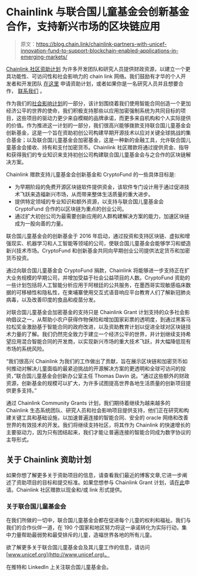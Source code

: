 # Chainlink 与联合国儿童基金会创新基金合作，支持新兴市场的区块链应用

> 原文：<https://blog.chain.link/chainlink-partners-with-unicef-innovation-fund-to-support-blockchain-enabled-applications-in-emerging-markets/>

[Chainlink 社区资助计划](https://blog.chain.link/introducing-the-chainlink-community-grant-program/) 为许多开发团队和研究人员提供财政资源，以建立一个更具功能性、可访问性和社会影响力的 chain link 网络。我们鼓励有才华的个人开发者和开发团队 [在这里](https://chainlinkgrants.typeform.com/to/efEbsq) 申请资助计划，或者如果你是一名研究人员并且想要合作， [联系我们](/cdn-cgi/l/email-protection#a9dbccdaccc8dbcac1e9cac1c8c0c7c5c0c7c2c5c8cbda87cac6c4) 。



作为我们的[社会影响计划](https://blog.chain.link/chainlink-expands-grant-program-to-support-social-impact-projects/)的一部分，该计划围绕着我们使用智能合同创造一个更加经济公平的世界的使命，我们积极支持那些以应用加密强制系统为共同目标的项目，这些项目的驱动力更少来自模糊的品牌承诺，而更多来自机构和个人实际提供的价值。作为推进这一计划的一部分，我们很高兴能够拨款支持联合国儿童基金会创新基金，这是一个旨在资助初创公司构建早期开源技术以应对关键全球挑战的集合基金；以及联合国儿童基金会加密基金，这是一种新的金融工具，允许联合国儿童基金会接收、持有和支付加密货币。Chainlink 社区赠款将通过提供资金、指导和获得我们的专业知识来支持初创公司构建联合国儿童基金会与之合作的区块链解决方案。

Chainlink 赠款支持儿童基金会创新基金和 CryptoFund 的一些具体目标是:

*   为早期阶段的免费开源区块链软件提供资金，该软件专门设计用于通过促进技术飞跃来造福新兴市场，从而带来整体生活质量的重大进步。
*   提供特定领域的专业知识和额外资源，以支持与联合国儿童基金会 CryptoFund 合作的以区块链为重点的创业公司。
*   通过扩大初创公司为最需要创新应用的人群构建解决方案的能力，加速区块链成为一股向善的力量。

联合国儿童基金会的创新基金于 2016 年启动，通过投资和支持区块链、虚拟和增强现实、机器学习和人工智能等领域的公司，使联合国儿童基金会能够学习和塑造新兴技术市场。CryptoFund 和创新基金共同向早期创业公司提供法定货币和加密货币投资。

通过向联合国儿童基金会 CryptoFund 捐款，Chainlink 将能够进一步支持正在扩大业务规模的早期公司，并增加受益于社会公益项目的人数。CryptoFund 资助的一些计划包括将人工智能分析应用于阿根廷的公共服务，在墨西哥实现敏感临床数据的可移植性和隐私性，在柬埔寨使用交互式语音响应平台教育人们了解新冠肺炎病毒，以及改善印度的食品和疫苗分发。

对联合国儿童基金会加密基金的支持只是 Chainlink Grant 计划支持的众多社会影响倡议之一，从帮助小农户获得作物保险和增加国家彩票的透明度，到通过黑客马拉松奖金激励基于智能合同的政府改进，以及资助教育计划以促进全球对区块链技术力量的了解。我们仍然完全致力于建立一个经济公平的世界，并计划继续支持希望应用混合智能合同的开发商，以实现新兴市场的重大技术飞跃，并大幅降低现有市场的系统风险。

“我们很高兴 Chainlink 为我们的工作做出了贡献，旨在展示区块链和加密货币如何推动对解决儿童面临的最紧迫挑战的开源解决方案的更透明和全球可访问的投资，”联合国儿童基金会创新办公室主任 Thomas Davin 说。“通过这些额外的财政资源，创新基金的规模可以扩大，为许多试图提高世界各地生活质量的创新项目提供更多支持。”

通过 Chainlink Community Grants 计划，我们期待着继续为越来越多的 Chainlink 生态系统团队、研究人员和社会影响项目提供支持，他们正在研究和构建关键工具和基础设施，以加速普遍连接的智能合同、安全的 oracle 网络和改善世界的有效技术的开发。我们将继续支持社区，将其作为 Chainlink 的快速增长的主要驱动力，因为只有团结起来，我们才能让普遍连接的智能合同成为数字协议的主导形式。

## 关于 Chainlink 资助计划

如果你想了解更多关于资助项目的信息，请查看我们最近的博客文章,它进一步阐述了资助项目的目标和提交标准。如果您想参与 Chainlink Grant 计划，请[在此](https://chainlinkgrants.typeform.com/to/efEbsq)申请。Chainlink 社区赠款以现金和/或 link 形式提供。

### 关于联合国儿童基金会

在我们所做的一切中，联合国儿童基金会都在促进每个儿童的权利和福祉。我们与我们的合作伙伴一道，在 190 个国家和地区努力将这一承诺转化为实际行动，集中力量帮助最弱势和最受排斥的儿童，造福世界各地的所有儿童。

欲了解更多关于联合国儿童基金会及其儿童工作的信息，请访问[www.unicef.org](http://www.unicef.org)。

在推特和 LinkedIn 上关注联合国儿童基金会。

